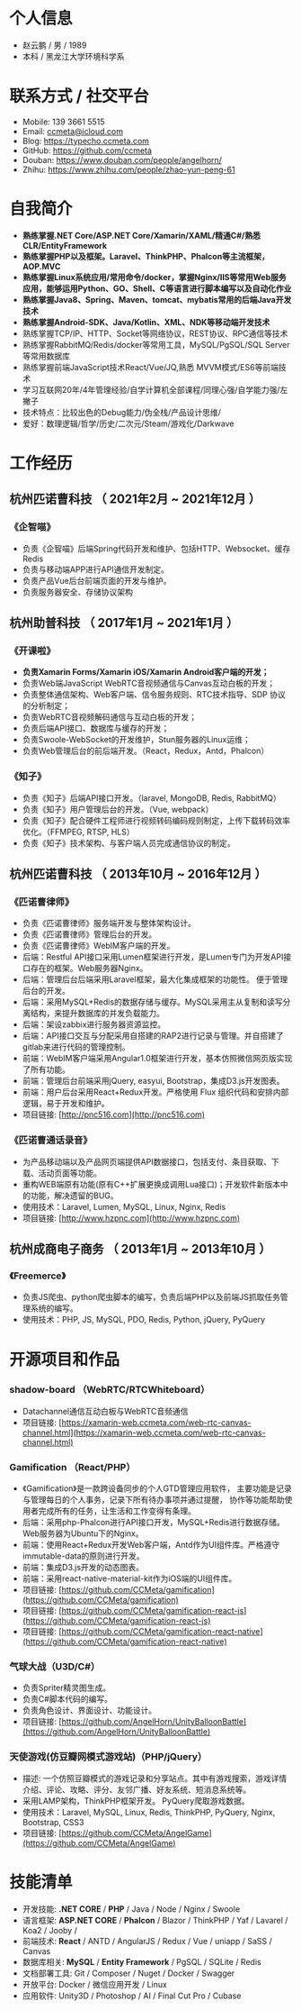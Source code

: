 
# 个人信息
 - 赵云鹏 / 男 / 1989 
 - 本科 / 黑龙江大学环境科学系 
 
# 联系方式 / 社交平台
- Mobile: 139 3661 5515 
- Email: ccmeta@icloud.com
- Blog: https://typecho.ccmeta.com
- GitHub: https://github.com/ccmeta
- Douban: https://www.douban.com/people/angelhorn/
- Zhihu: https://www.zhihu.com/people/zhao-yun-peng-61

# 自我简介
- **熟练掌握.NET Core/ASP.NET Core/Xamarin/XAML/精通C#/熟悉CLR/EntityFramework**
- **熟练掌握PHP以及框架。Laravel、ThinkPHP、Phalcon等主流框架，AOP.MVC**
- **熟练掌握Linux系统应用/常用命令/docker，掌握Nginx/IIS等常用Web服务应用，能够运用Python、GO、Shell、C等语言进行脚本编写以及自动化作业**
- **熟练掌握Java8、Spring、Maven、tomcat、mybatis常用的后端Java开发技术**
- **熟练掌握Android-SDK、Java/Kotlin、XML、NDK等移动端开发技术**
- 熟练掌握TCP/IP、HTTP、Socket等网络协议，REST协议、RPC通信等技术
- 熟练掌握RabbitMQ/Redis/docker等常用工具，MySQL/PgSQL/SQL Server等常用数据库
- 熟练掌握前端JavaScript技术React/Vue/JQ,熟悉 MVVM模式/ES6等前端技术
- 学习互联网20年/4年管理经验/自学计算机全部课程/同理心强/自学能力强/左撇子
- 技术特点：比较出色的Debug能力/伪全栈/产品设计思维/
- 爱好：数理逻辑/哲学/历史/二次元/Steam/游戏化/Darkwave

# 工作经历

## 杭州匹诺曹科技 （ 2021年2月 ~ 2021年12月 ）

### 《企智喵》 
- 负责《企智喵》后端Spring代码开发和维护、包括HTTP、Websocket、缓存Redis
- 负责与移动端APP进行API通信开发制定。
- 负责产品Vue后台前端页面的开发与维护。
- 负责服务器安全、存储协议架构


## 杭州助普科技 （ 2017年1月 ~ 2021年1月 ）

### 《开课啦》 
- **负责Xamarin Forms/Xamarin iOS/Xamarin Android客户端的开发；**
- 负责Web端JavaScript WebRTC音视频通信与Canvas互动白板的开发；
- 负责整体通信架构、Web客户端、信令服务规则、RTC技术指导、SDP 协议的分析制定；
- 负责WebRTC音视频解码通信与互动白板的开发；
- 负责后端API接口、数据库与缓存的开发；
- 负责Swoole-WebSocket的开发维护，Stun服务器的Linux运维；
- 负责Web管理后台的前后端开发。（React，Redux，Antd，Phalcon）

### 《知子》 
- 负责《知子》后端API接口开发。（laravel, MongoDB, Redis, RabbitMQ）
- 负责《知子》用户管理后台的开发。（Vue, webpack）
- 负责《知子》配合硬件工程师进行视频转码编码规则制定，上传下载转码效率优化。（FFMPEG, RTSP, HLS）
- 负责《知子》技术架构、与客户端人员完成通信协议的制定。

  
## 杭州匹诺曹科技 （ 2013年10月 ~ 2016年12月 ）

### 《匹诺曹律师》 
- 负责《匹诺曹律师》服务端开发与整体架构设计。 
- 负责《匹诺曹律师》管理后台的开发。 
- 负责《匹诺曹律师》WebIM客户端的开发。 
- 后端：Restful API接口采用Lumen框架进行开发，是Lumen专门为开发API接口存在的框架。Web服务器Nginx。 
- 后端：管理后台后端采用Laravel框架，最大化集成框架的功能性。 便于管理后台的开发。 
- 后端：采用MySQL+Redis的数据存储与缓存。MySQL采用主从复制和读写分离结构，来提升数据库的并发负载能力。 
- 后端：架设zabbix进行服务器资源监控。 
- 后端：API接口交互与分配采用自搭建的RAP2进行记录与管理。并自搭建了gitlab来进行代码的管理控制。 
- 前端：WebIM客户端采用Angular1.0框架进行开发，基本仿照微信网页版实现了所有功能。 
- 前端：管理后台前端采用jQuery, easyui, Bootstrap，集成D3.js开发图表。 
- 前端：用户后台采用React+Redux开发。严格使用 Flux 组织代码和安排内部逻辑，易于开发和维护。  
- 项目链接: [http://pnc516.com](http://pnc516.com)

### 《匹诺曹通话录音》
- 为产品移动端以及产品网页端提供API数据接口，包括支付、条目获取、下载、活动页面等功能。 
- 重构WEB端原有功能(原有C++扩展更换成调用Lua接口)；开发软件新版本中的功能，解决遗留的BUG。
- 使用技术：Laravel, Lumen, MySQL, Linux, Nginx, Redis
- 项目链接: [http://www.hzpnc.com](http://www.hzpnc.com)

## 杭州成商电子商务 （ 2013年1月 ~ 2013年10月 ）

### 《Freemerce》
- 负责JS爬虫、python爬虫脚本的编写，负责后端PHP以及前端JS抓取任务管理系统的编写。
- 使用技术：PHP, JS, MySQL, PDO, Redis, Python, jQuery, PyQuery

# 开源项目和作品

### shadow-board （WebRTC/RTCWhiteboard）
-  Datachannel通信互动白板与WebRTC音频通信
- 项目链接:  [https://xamarin-web.ccmeta.com/web-rtc-canvas-channel.html](https://xamarin-web.ccmeta.com/web-rtc-canvas-channel.html)

### Gamification （React/PHP）
- 《Gamification》是一款跨设备同步的个人GTD管理应用软件， 主要功能是记录与管理每日的个人事务，记录下所有待办事项并通过提醒， 协作等功能帮助使用者完成所有的任务，让生活和工作变得有条理。 
- 后端：采用php-Phalcon进行API接口开发，MySQL+Redis进行数据存储。Web服务器为Ubuntu下的Nginx。 
- 前端：使用React+Redux开发Web客户端，Antd作为UI组件库。严格遵守immutable-data的原则进行开发。 
- 前端：集成D3.js开发的动态图表。 
- 前端：采用react-native-material-kit作为iOS端的UI组件库。
- 项目链接:  [https://github.com/CCMeta/gamification](https://github.com/CCMeta/gamification)
- 项目链接:  [https://github.com/CCMeta/gamification-react-js](https://github.com/CCMeta/gamification-react-js)
- 项目链接:  [https://github.com/CCMeta/gamification-react-native](https://github.com/CCMeta/gamification-react-native)

### 气球大战（U3D/C#） 
- 负责Spriter精灵图生成。 
- 负责C#脚本代码的编写。 
- 负责角色设计、界面设计、功能设计。 
- 项目链接:  [https://github.com/AngelHorn/UnityBalloonBattle](https://github.com/AngelHorn/UnityBalloonBattle)

### 天使游戏(仿豆瓣网模式游戏站)（PHP/jQuery）
- 描述: 一个仿照豆瓣模式的游戏记录和分享站点。其中有游戏搜索，游戏详情介绍、评论、攻略、评分、友邻广播、好友系统、短消息系统等。
- 采用LAMP架构，ThinkPHP框架开发。 PyQuery爬取游戏数据。
- 使用技术：Laravel, MySQL, Linux, Redis, ThinkPHP, PyQuery, Nginx, Bootstrap, CSS3
- 项目链接:  [https://github.com/CCMeta/AngelGame](https://github.com/CCMeta/AngelGame)

# 技能清单

- 开发技能:  **.NET CORE** / **PHP** / Java / Node / Nginx / Swoole
- 语言框架: **ASP.NET CORE** / **Phalcon** / Blazor / ThinkPHP / Yaf / Lavarel  / Koa2 / Jooby / 
- 前端技术: **React** / ANTD / AngularJS / Redux / Vue / uniapp / SaSS / Canvas
- 数据库相关: **MySQL** / **Entity Framework** / PgSQL / SQLite / Redis 
- 文档部署工具: Git / Composer / Nuget / Docker / Swagger
- 开放平台: Docker / 微信应用开发 / Linux
- 应用软件: Unity3D / Photoshop / AI / Final Cut Pro / Cubase

      

